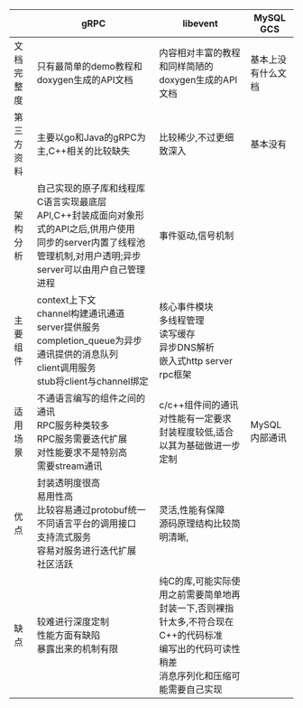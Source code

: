 ||gRPC|libevent|MySQL GCS|
|-|-|-|-|
|文档完整度|只有最简单的demo教程和doxygen生成的API文档|内容相对丰富的教程和同样简陋的doxygen生成的API文档|基本上没有什么文档|
|第三方资料|主要以go和Java的gRPC为主,C++相关的比较缺失|比较稀少,不过更细致深入|基本没有|
|架构分析|自己实现的原子库和线程库</br>C语言实现最底层API,C++封装成面向对象形式的API之后,供用户使用</br>同步的server内置了线程池管理机制,对用户透明;异步server可以由用户自己管理进程|事件驱动,信号机制</br>||
|主要组件|context上下文</br>channel构建通讯通道</br>server提供服务</br>completion_queue为异步通讯提供的消息队列</br>client调用服务</br>stub将client与channel绑定|核心事件模块</br>多线程管理</br>读写缓存</br>异步DNS解析</br>嵌入式http server</br>rpc框架||
|适用场景|不通语言编写的组件之间的通讯</br>RPC服务种类较多</br>RPC服务需要迭代扩展</br>对性能要求不是特别高</br>需要stream通讯|c/c++组件间的通讯</br>对性能有一定要求</br>封装程度较低,适合以其为基础做进一步定制|MySQL内部通讯|
|优点|封装透明度很高</br>易用性高</br>比较容易通过protobuf统一不同语言平台的调用接口</br>支持流式服务</br>容易对服务进行迭代扩展</br>社区活跃|灵活,性能有保障</br>源码原理结构比较简明清晰,||
|缺点|较难进行深度定制</br>性能方面有缺陷</br>暴露出来的机制有限|纯C的库,可能实际使用之前需要简单地再封装一下,否则裸指针太多,不符合现在C++的代码标准</br>编写出的代码可读性稍差</br>消息序列化和压缩可能需要自己实现||

